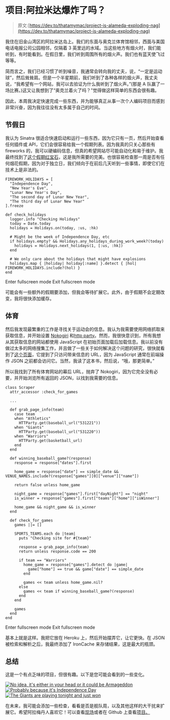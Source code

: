 # 项目:阿拉米达爆炸了吗？

> 原文:[https://dev.to/thatamymac/project-is-alameda-exploding-nag](https://dev.to/thatamymac/project-is-alameda-exploding-nag)

我住在旧金山湾区的阿拉米达岛上。我们的东面与奥克兰体育馆相邻，西面与美国电话电报公司公园相邻，仅隔着 3 英里远的水域。当这些地方有烟火时，我们能听到，有时能看到。在假日里，我们听到周围所有的烟火声。我们也有蓝天使飞过等等。

简而言之，我们已经习惯了听到噪音，我通常会转向我的丈夫，说，“一定是运动球”，然后耸耸肩。但是一个半星期前，我们听到了各种各样的烟火声，我丈夫说，“我希望有一个网站，我可以去验证为什么我听到了烟火声。”(那是 A 队赢了一场比赛。)这又让我想到了“奥克兰着火了吗？”觉得做这样简单的东西会很有趣。

因此，本周我决定快速完成一些东西，并为能够真正从事一次个人编码项目而感到非常兴奋，因为我往往没有太多属于自己的时间。

## 节假日

我认为 Sinatra 很适合快速启动和运行一些东西，因为它只有一页，然后开始查看任何插件或 API，它们会很容易给我一个假期列表。因为我真的只关心那些有 fireworks 的，我可以硬编码信息，但真的希望网站尽可能自动化和易于维护。我最终找到了[这个假期红宝石](https://github.com/holidays/holidays)，这是我所需要的完美。也很容易检查那一周是否有任何烟花假期，因为对于独立日，我们倾向于在前后几天听到一些事情，即使它们在技术上是非法的。

```
FIREWORK_HOLIDAYS = [
  "Independence Day",
  "New Year's Eve",
  "Lunar New Year's Day",
  "The second day of Lunar New Year",
  "The third day of Lunar New Year"
].freeze

def check_holidays
  logger.info "Checking Holidays"
  today = Date.today
  holidays = Holidays.on(today, :us, :hk)

  # Might be the week of Independence Day, etc
  if holidays.empty? && Holidays.any_holidays_during_work_week?(today)
    holidays = Holidays.next_holidays(1, [:us, :hk])
  end

  # We only care about the holidays that might have explosions
  holidays.map { |holiday| holiday[:name] }.detect { |hol| FIREWORK_HOLIDAYS.include?(hol) }
end 
```

Enter fullscreen mode Exit fullscreen mode

可能会有一些额外的假期要添加，但我会等待扩展它。此外，由于假期不会定期改变，我将很快添加缓存。

## 体育

然后我发现最繁重的工作是寻找关于运动会的信息。我认为我需要使用网络抓取来获取信息，并开始设置 [Nokogiri](http://www.nokogiri.org/) 和[http party](https://github.com/jnunemaker/httparty)。然而，我很快意识到，所有我想从其获取信息的网站都使用 JavaScript 在初始页面加载后加载信息。我以前没有做过太多的网络搜集工作，并且做了一些关于如何解决这个问题的研究，很快就看到了[这个页面](https://gohighbrow.com/scraping-javascript-heavy-websites/)，它提到了只访问带来信息的 URL，因为 JavaScript 通常在前端操作 JSON 之前都会访问它。当然，我读了这本书，然后说，“哦，那更简单。”

所以我找到了所有体育网站的幕后 URL，抛弃了 Nokogiri，因为它完全没有必要，并开始浏览所有返回的 JSON，以找到我需要的信息。

```
class Scraper
  attr_accessor :check_for_games

  ...

  def grab_page_info(team)
    case team
    when "Athletics"
      HTTParty.get(baseball_url("531221"))
    when "Giants"
      HTTParty.get(baseball_url("531220"))
    when "Warriors"
      HTTParty.get(basketball_url)
    end
  end

  def winning_baseball_game?(response)
    response = response["dates"].first

    home_game = response["date"] == simple_date && VENUE_NAMES.include?(response["games"][0]["venue"]["name"])

    return false unless home_game

    night_game = response["games"].first["dayNight"] == "night"
    is_winner = response["games"].first["teams"]["home"]["isWinner"]

    home_game && night_game && is_winner
  end

  def check_for_games
    games ||= []

    SPORTS_TEAMS.each do |team|
      puts "Checking site for #{team}"

      response = grab_page_info(team)
      return unless response.code == 200

      if team == "Warriors"
        home_game = response["games"].detect do |game|
          game["home"] == true && game["date"] == simple_date
        end

        games << team unless home_game.nil?
      else
        games << team if winning_baseball_game?(response)
      end
    end

    games
  end
end 
```

Enter fullscreen mode Exit fullscreen mode

基本上就是这样。我把它放在 Heroku 上，然后开始摆弄它，让它更快。在 JSON 被检索和解析之后，我最终添加了 IronCache 来存储结果，这是最大的瓶颈。

## 总结

这是一个有点乏味的项目，但很有趣。以下是您可能会看到的一些变化。

[![No idea, it's either in your head or it could be Armageddon](../Images/ec9574273f3f078c3fdef21d5d55949d.png)](https://res.cloudinary.com/practicaldev/image/fetch/s--XhAgxWuO--/c_limit%2Cf_auto%2Cfl_progressive%2Cq_auto%2Cw_880/http://amy-mac.com/images/alameda_exploding1.jpg)[![Probably because it's Independence Day](../Images/47f7f973da7093ff755bbb965f270f46.png)](https://res.cloudinary.com/practicaldev/image/fetch/s--HlFK-W0N--/c_limit%2Cf_auto%2Cfl_progressive%2Cq_auto%2Cw_880/http://amy-mac.com/images/alameda_exploding2.jpg)[![The Giants are playing tonight and just won](../Images/1a2b080349fe8d4305579f03a58f5afa.png)](https://res.cloudinary.com/practicaldev/image/fetch/s--iEHte4AH--/c_limit%2Cf_auto%2Cfl_progressive%2Cq_auto%2Cw_880/http://amy-mac.com/images/alameda_exploding3.jpg)

在未来，我可能会添加一些检查，看看是否是舰队周，以及其他这样的大干扰来扩展它。希望阿拉梅丹人喜欢它！可以查看[现场](http://isalamedaexploding.com)或者在 Github 上查看[项目。](https://github.com/amy-mac/alameda_exploding)